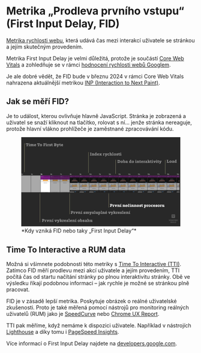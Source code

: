 # Metrika „Prodleva prvního vstupu“ (First Input Delay, FID)

[Metrika rychlosti webu](metriky-rychlosti.md), která udává čas mezi interakcí uživatele se stránkou a jejím skutečným provedením.

Metrika First Input Delay je velmi důležitá, protože je součástí [Core Web Vitals](web-vitals.md) a zohledňuje se v rámci [hodnocení rychlosti webů Googlem](google-page-experience.md).

Je ale dobré vědět, že FID bude v březnu 2024 v rámci Core Web Vitals nahrazena aktuálnější metrikou [INP (Interaction to Next Paint)](metrika-inp.md).

## Jak se měří FID?

Je to událost, kterou ovlivňuje hlavně JavaScript. Stránka je zobrazená a uživatel se snaží kliknout na tlačítko, rolovat s ní… jenže stránka nereaguje, protože hlavní vlákno prohlížeče je zaměstnané zpracovávání kódu.

<figure>
<img src="../dist/images/original/metrika-fid.jpg" alt="FID">
<figcaption markdown="1">
*Kdy vzniká FID nebo taky „First Input Delay“*
</figcaption>
</figure>

## Time To Interactive a RUM data

Možná si všimnete podobnosti této metriky s [Time To Interactive (TTI)](metrika-tti.md). Zatímco FID měří prodlevu mezi akcí uživatele a jejím provedením, TTI počítá čas od startu načítání stránky po plnou interaktivitu stránky. Obě ve výsledku říkají podobnou informaci – jak rychle je možné se stránkou plně pracovat.

FID je v zásadě lepší metrika. Poskytuje obrázek o reálné uživatelské zkušenosti. Proto je také měřená pomocí nástrojů pro monitoring reálných uživatelů (RUM) jako je [SpeedCurve](speedcurve.md) nebo [Chrome UX Report](chrome-ux-report.md).

TTI pak měříme, když nemáme k dispozici uživatele. Například v nástrojích [Lighthouse](lighthouse.md) a díky tomu i [PageSpeed Insights](pagespeed-insights.md).

Více informací o First Input Delay najdete na [developers.google.com](https://developers.google.com/web/updates/2018/05/first-input-delay).

<!-- AdSnippet -->
